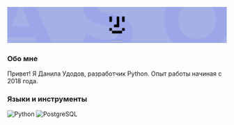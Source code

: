 [![Header](assets/banner.gif)](https://github.com/AsQqqq/AsQqqq)

### Обо мне
Привет! Я Данила Удодов, разработчик Python. Опыт работы начиная с 2018 года.

### Языки и инструменты
![Python](https://img.shields.io/badge/-Python-4B0082?style=for-the-badge&logo=python&logoColor=FFD700)
![PostgreSQL](https://img.shields.io/badge/-PostgreSQL-4B0082?style=for-the-badge&logo=postgresql&logoColor=2E3DFA)